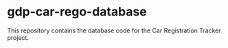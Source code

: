 # gdp-car-rego-database

This repository contains the database code for the Car Registration Tracker project.
